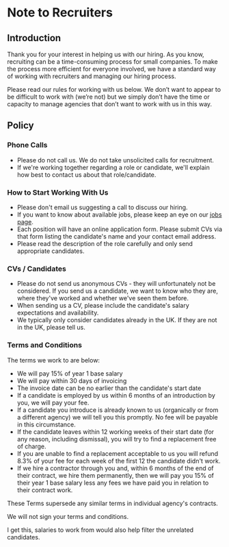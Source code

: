 # Note to Recruiters

## Introduction

Thank you for your interest in helping us with our hiring.  As you know, recruiting can be a time-consuming process for small companies. To make the process more efficient for everyone involved, we have a standard way of working with recruiters and managing our hiring process.

Please read our rules for working with us below. We don’t want to appear to be difficult to work with (we’re not) but we simply don’t have the time or capacity to manage agencies that don’t want to work with us in this way.

## Policy

### Phone Calls

* Please do not call us. We do not take unsolicited calls for recruitment.
* If we're working together regarding a role or candidate, we'll explain how best to contact us about that role/candidate.

### How to Start Working With Us

* Please don't email us suggesting a call to discuss our hiring.
* If you want to know about available jobs, please keep an eye on our [jobs page](https://broadmargins.recruiterbox.com/ "Jobs at Broadmargins").
* Each position will have an online application form. Please submit CVs via that form listing the candidate's name and your contact email address.
* Please read the description of the role carefully and only send appropriate candidates.

### CVs / Candidates

* Please do not send us anonymous CVs - they will unfortunately not be considered. If you send us a candidate, we want to know who they are, where they've worked and whether we've seen them before.
* When sending us a CV, please include the candidate's salary expectations and availability.
* We typically only consider candidates already in the UK. If they are not in the UK, please tell us.

### Terms and Conditions

The terms we work to are below:

* We will pay 15% of year 1 base salary
* We will pay within 30 days of invoicing
* The invoice date can be no earlier than the candidate's start date
* If a candidate is employed by us within 6 months of an introduction by you, we will pay your fee.
* If a candidate you introduce is already known to us (organically or from a different agency) we will tell you this promptly. No fee will be payable in this circumstance.
* If the candidate leaves within 12 working weeks of their start date (for any reason, including dismissal), you will try to find a replacement free of charge.
* If you are unable to find a replacement acceptable to us you will refund 8.3% of your fee for each week of the first 12 the candidate didn't work.
* If we hire a contractor through you and, within 6 months of the end of their contract, we hire them permanently, then we will pay you 15% of their year 1 base salary less any fees we have paid you in relation to their contract work.

These Terms supersede any similar terms in individual agency's contracts.

We will not sign your terms and conditions.

I get this, salaries to work from would also help filter the unrelated candidates.
